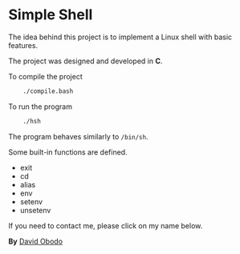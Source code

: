 # Simple Shell

The idea behind this project is to implement a Linux shell with basic features.

The project was designed and developed in **C**.

To compile the project
```sh
	./compile.bash
```
To run the program
```sh
	./hsh
```

The program behaves similarly to ```/bin/sh```.

Some built-in functions are defined.
- exit
- cd
- alias
- env
- setenv
- unsetenv

If you need to contact me, please click on my name below.

**By** [David Obodo](obododavidsop@gmail.com)
